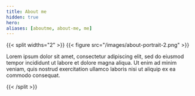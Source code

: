 ```yaml
---
title: About me
hidden: true
hero:
aliases: [aboutme, about-me, me]
---
```


{{< split widths="2" >}}
    {{< figure src="/images/about-portrait-2.png" >}}
    <p>Lorem ipsum dolor sit amet, consectetur adipiscing elit, sed do eiusmod tempor incididunt ut labore et dolore magna aliqua. Ut enim ad minim veniam, quis nostrud exercitation ullamco laboris nisi ut aliquip ex ea commodo consequat.</p>
{{< /split >}}
